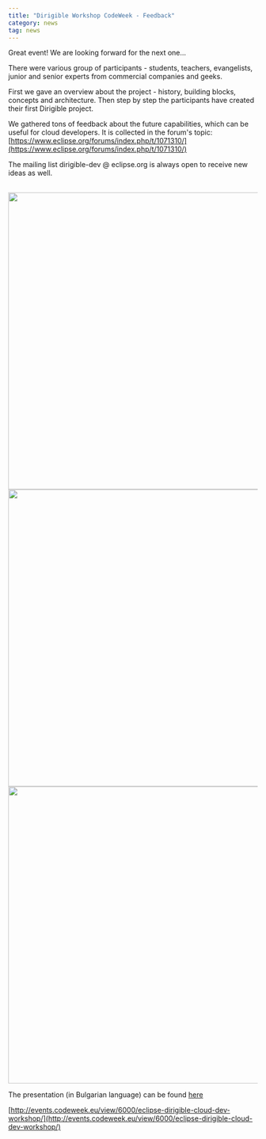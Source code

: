 ```yaml
---
title: "Dirigible Workshop CodeWeek - Feedback"
category: news
tag: news
---
```


Great event! We are looking forward for the next one...

There were various group of participants - students, teachers, evangelists, junior and senior experts from commercial companies and geeks.

First we gave an overview about the project - history, building blocks, concepts and architecture. Then step by step the participants have created their first Dirigible project.

We gathered tons of feedback about the future capabilities, which can be useful for cloud developers.
It is collected in the forum's topic:
[https://www.eclipse.org/forums/index.php/t/1071310/](https://www.eclipse.org/forums/index.php/t/1071310/)

The mailing list dirigible-dev @ eclipse.org is always open to receive new ideas as well.

<br>
<img src="/img/posts/Dirigible_CodeWeek_Workshop_20151017_1.jpg" width="600px"/>
<br>
<img src="/img/posts/Dirigible_CodeWeek_Workshop_20151017_2.jpg" width="600px"/>
<br>
<img src="/img/posts/Dirigible_CodeWeek_Workshop_20151017_3.jpg" width="600px"/>
<br>

The presentation (in Bulgarian language) can be found [here](https://thuf.github.io/dirigible-io/img/posts/Dirigible_CodeWeek_Workshop_20151017.pptx)



[http://events.codeweek.eu/view/6000/eclipse-dirigible-cloud-dev-workshop/](http://events.codeweek.eu/view/6000/eclipse-dirigible-cloud-dev-workshop/)



